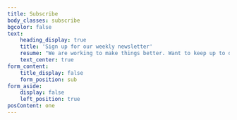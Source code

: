 ```yaml
---
title: Subscribe
body_classes: subscribe
bgcolor: false
text:
    heading_display: true
    title: 'Sign up for our weekly newsletter'
    resume: "We are working to make things better. Want to keep up to date with all our news and information? \r\n\r\nEnter your email to add into our mailing list. We hate spaming."
    text_center: true
form_content:
    title_display: false
    form_position: sub
form_aside:
    display: false
    left_position: true
posContent: one
---
```


